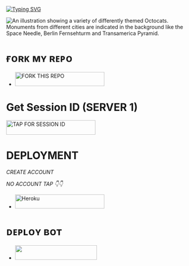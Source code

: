 <a href="https://git.io/typing-svg"><img src="https://readme-typing-svg.demolab.com?font=Black+Ops+One&size=50&pause=1000&color=red&center=true&width=910&height=100&lines=ANGLE+MD+BOT+;KEEP+LOVING+ANGLE-MD;FORK+AND+STAR🌟+THIS+REPO;THANKYOU+FOR+CHOOSING;ANGLE-MD" alt="Typing SVG" /></a></p>

![An illustration showing a variety of differently themed Octocats. Monuments from different cities are indicated in the background like the Space Needle, Berlin Fernsehturm and Transamerica Pyramid.](https://i.ibb.co/TMN2p0RW/Picsart-25-03-08-17-27-26-214.jpg)


# ғᴏʀᴋ ᴍʏ ʀᴇᴘᴏ
</a></p>
- <a href="https://github.com/javiel632/ANGEL_MD/fork"><img title="FORK THIS REPO" src="https://img.shields.io/badge/TAP TO FORK REPO-h?color=rgb(0, 255, 255)&style=for-the-badge&logo=porsche&logoColor=yellow" width="240" height="38.45"/></a></p>

# Get Session ID (SERVER 1)

<a href="https://javielmdsesaions-24d8360bd1f7.herokuapp.com/pair"><img title="TAP FOR SESSION ID" src="https://img.shields.io/badge/TAP FOR SESSION ID-h?color=pink&style=for-the-badge&logo=porsche&logoColor=pink" width="240" height="38.45"/></a></p>

    
# DEPLOYMENT

_CREATE ACCOUNT_

*NO ACCOUNT TAP 👇👇*

</a></p>
- <a href='https://signup.heroku.com/' target="_silver"><img alt='Heroku' src='https://img.shields.io/badge/-ℂℝ𝔼𝔸𝕋𝔼 𝔸ℂℂ𝕆𝕌ℕ𝕋 ℕ𝕆𝕎-rgb(224, 255, 255)?style=for-the-badge&logo=porsche&logoColor=pink' width="240" height="38.45"/></a>

# ᴅᴇᴘʟᴏʏ ʙᴏᴛ
- <a align="center"><a href="https://dashboard.heroku.com/new?template=https://github.com/javiel632/ANGEL_MD"> <img src="https://img.shields.io/badge/DEPLOY%20NOW-purple?style=for-the-badge&logo=porsche" width="220" height="38.45"/></a></p>
